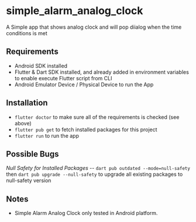 # simple_alarm_analog_clock

A Simple app that shows analog clock and will pop diialog when the time conditions is met

## Requirements

- Android SDK installed
- Flutter & Dart SDK installed, and already added in environment variables to enable execute Flutter script from CLI
- Android Emulator Device / Physical Device to run the App

## Installation

- `flutter doctor` to make sure all of the requirements is checked (see above)
- `flutter pub get` to fetch installed packages for this project
- `flutter run` to run the app

## Possible Bugs

_Null Safety for Installed Packages_
-- `dart pub outdated --mode=null-safety` then `dart pub upgrade --null-safety` to upgrade all existing packages to null-safety version

## Notes

- Simple Alarm Analog Clock only tested in Android platform.
